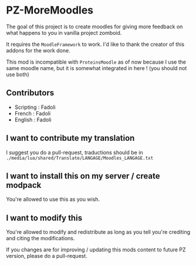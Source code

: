 # PZ-MoreMoodles

The goal of this project is to create moodles for giving more feedback on what happens to you in vanilla project zomboid.

It requires the `MoodleFramework` to work. I'd like to thank the creator of this addons for the work done.

This mod is incompatible with `ProteinsMoodle` as of now because I use the same moodle name, but it is somewhat integrated in here ! (you should not use both)

## Contributors

* Scripting : Fadoli
* French : Fadoli
* English : Fadoli

## I want to contribute my translation

I suggest you do a pull-request, traductions should be in `./media/lua/shared/Translate/LANGAGE/Moodles_LANGAGE.txt`

## I want to install this on my server / create modpack

You're allowed to use this as you wish.

## I want to modify this

You're allowed to modify and redistribute as long as you tell you're crediting and citing the modifications.

If you changes are for improving / updating this mods content to future PZ version, please do a pull-request.
